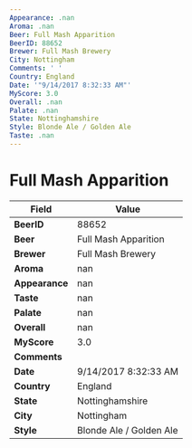 ```yaml
---
Appearance: .nan
Aroma: .nan
Beer: Full Mash Apparition
BeerID: 88652
Brewer: Full Mash Brewery
City: Nottingham
Comments: ' '
Country: England
Date: '"9/14/2017 8:32:33 AM"'
MyScore: 3.0
Overall: .nan
Palate: .nan
State: Nottinghamshire
Style: Blonde Ale / Golden Ale
Taste: .nan
---
```


# Full Mash Apparition

| Field         | Value |
|---------------|-------|
| **BeerID** | 88652 |
| **Beer** | Full Mash Apparition |
| **Brewer** | Full Mash Brewery |
| **Aroma** | nan |
| **Appearance** | nan |
| **Taste** | nan |
| **Palate** | nan |
| **Overall** | nan |
| **MyScore** | 3.0 |
| **Comments** |   |
| **Date** | 9/14/2017 8:32:33 AM |
| **Country** | England |
| **State** | Nottinghamshire |
| **City** | Nottingham |
| **Style** | Blonde Ale / Golden Ale |

